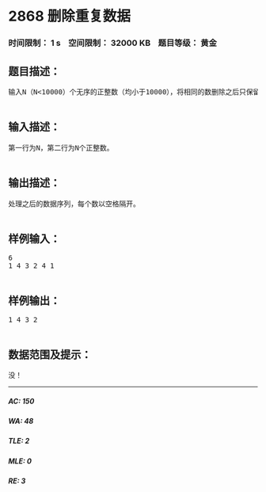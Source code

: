 # 2868 删除重复数据   
### 时间限制： 1 s&nbsp;&nbsp;&nbsp;&nbsp;空间限制： 32000 KB&nbsp;&nbsp;&nbsp;&nbsp;题目等级： 黄金  
## 题目描述：  

<pre>
输入N（N<10000）个无序的正整数（均小于10000），将相同的数删除之后只保留一个，按原顺序输出处理之后的序列。

</pre>
  
  
## 输入描述：  

<pre>
第一行为N，第二行为N个正整数。

</pre>
  
  
## 输出描述：  

<pre>
处理之后的数据序列，每个数以空格隔开。

</pre>
  
  
## 样例输入：  

<pre>
6
1 4 3 2 4 1

</pre>
  
  
## 样例输出：  

<pre>
1 4 3 2

</pre>
  
  
## 数据范围及提示：  

<pre>
没！
</pre>
  
  
***  

##### AC: 150  
##### WA: 48  
##### TLE: 2  
##### MLE: 0  
##### RE: 3  
